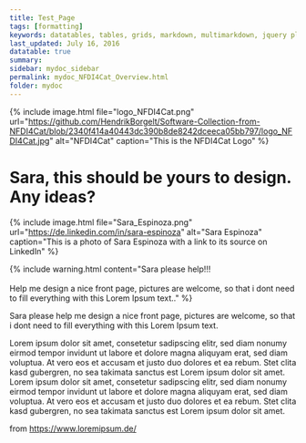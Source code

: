 ```yaml
---
title: Test_Page
tags: [formatting]
keywords: datatables, tables, grids, markdown, multimarkdown, jquery plugins
last_updated: July 16, 2016
datatable: true
summary:
sidebar: mydoc_sidebar
permalink: mydoc_NFDI4Cat_Overview.html
folder: mydoc
---
```


{% include image.html file="logo_NFDI4Cat.png" url="https://github.com/HendrikBorgelt/Software-Collection-from-NFDI4Cat/blob/2340f414a40443dc390b8de8242dceeca05bb797/logo_NFDI4Cat.jpg" alt="NFDI4Cat" caption="This is the NFDI4Cat Logo" %}

# Sara, this should be yours to design. Any ideas?

{% include image.html file="Sara_Espinoza.png" url="https://de.linkedin.com/in/sara-espinoza" alt="Sara Espinoza" caption="This is a photo of Sara Espinoza with a link to its source on LinkedIn" %}

{% include warning.html content="Sara please help!!! <br/><br/> Help me design a nice front page, pictures are welcome, so that i dont need to fill everything with this Lorem Ipsum text.." %}

Sara please help me design a nice front page, pictures are welcome, so that i dont need to fill everything with this Lorem Ipsum text.

Lorem ipsum dolor sit amet, consetetur sadipscing elitr, sed diam nonumy eirmod tempor invidunt ut labore et dolore magna aliquyam erat, sed diam voluptua. At vero eos et accusam et justo duo dolores et ea rebum. Stet clita kasd gubergren, no sea takimata sanctus est Lorem ipsum dolor sit amet. Lorem ipsum dolor sit amet, consetetur sadipscing elitr, sed diam nonumy eirmod tempor invidunt ut labore et dolore magna aliquyam erat, sed diam voluptua. At vero eos et accusam et justo duo dolores et ea rebum. Stet clita kasd gubergren, no sea takimata sanctus est Lorem ipsum dolor sit amet.

from https://www.loremipsum.de/ 



